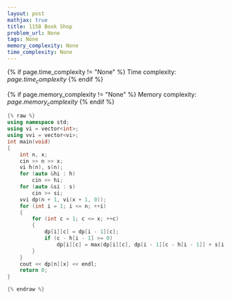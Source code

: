 ```yaml
---
layout: post
mathjax: true
title: 1158 Book Shop
problem_url: None
tags: None
memory_complexity: None
time_complexity: None
---
```




{% if page.time_complexity != "None" %}
Time complexity: ${{ page.time_complexity }}$
{% endif %}

{% if page.memory_complexity != "None" %}
Memory complexity: ${{ page.memory_complexity }}$
{% endif %}

```cpp
{% raw %}
using namespace std;
using vi = vector<int>;
using vvi = vector<vi>;
int main(void)
{
    int n, x;
    cin >> n >> x;
    vi h(n), s(n);
    for (auto &hi : h)
        cin >> hi;
    for (auto &si : s)
        cin >> si;
    vvi dp(n + 1, vi(x + 1, 0));
    for (int i = 1; i <= n; ++i)
    {
        for (int c = 1; c <= x; ++c)
        {
            dp[i][c] = dp[i - 1][c];
            if (c - h[i - 1] >= 0)
                dp[i][c] = max(dp[i][c], dp[i - 1][c - h[i - 1]] + s[i - 1]);
        }
    }
    cout << dp[n][x] << endl;
    return 0;
}

{% endraw %}
```